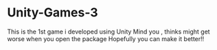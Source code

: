 # Unity-Games-3
This is the 1st game i developed using Unity
Mind you , thinks might get worse when you open the package
Hopefully you can make it better!!

